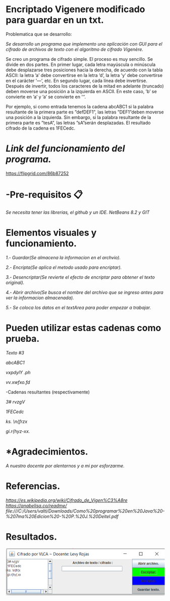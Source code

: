 # Encriptado Vigenere modificado para guardar en un txt.

Problematica que se desarrollo:

*Se desarrollo un programa que implemento una aplicación con GUI para el cifrado de archivos de texto con el algoritmo de cifrado Vigenère.*

Se creo un programa de cifrado simple. El proceso es muy sencillo. Se divide en dos partes.
 En primer lugar, cada letra mayúscula o minúscula debe desplazarse tres posiciones
hacia la derecha, de acuerdo con la tabla ASCII: la letra ’a’ debe convertirse en la letra
’d’, la letra ’y’ debe convertirse en el carácter ’—’, etc. En segundo lugar, cada línea debe
invertirse. Después de invertir, todos los caracteres de la mitad en adelante (truncado) deben
moverse una posición a la izquierda en ASCII. En este caso, ’b’ se convierte en ’a’ y ’a’ se
convierte en ’‘’.

Por ejemplo, si como entrada tenemos la cadena abcABC1 si la palabra resultante de la
primera parte es ”defDEF1”, las letras ”DEF1”deben moverse una posición a la izquierda.
Sin embargo, si la palabra resultante de la primera parte es ”tesA”, las letras ”sA”serán
desplazadas. El resultado cifrado de la cadena es 1FECedc.

# *Link del funcionamiento del programa.*
https://flipgrid.com/86b87252

# -Pre-requisitos 📋
*Se necesita tener las librerias, el github y un IDE.
NetBeans 8.2 y GIT*
# Elementos visuales y funcionamiento.

*1.- Guardar(Se almacena la informacion en el archvio).*

*2.- Encripta(Se aplica el metodo usado para encriptar).*

*3.- Desencriptar(Se revierte el efecto de encriptar para obtener el texto original).*

*4.- Abrir archivo(Se busca el nombre del archivo que se ingreso antes para ver la informacion almacenada).*

*5.- Se coloca los datos en el textArea para poder empezar a trabajar.*

# Pueden utilizar estas cadenas como prueba.

*Texto #3*

*abcABC1*

*vxpdylY .ph*

*vv.xwfxo.fd*
	
-Cadenas resultantes (respectivamente)

*3# rvzgV*

*1FECedc*

*ks. \n{frzx*

*gi.r{hyz-xx.*

# *Agradecimientos. 

 *A nuestro docente por alentarnos y a mi por esforzarme.*

# Referencias.

*https://es.wikipedia.org/wiki/Cifrado_de_Vigen%C3%A8re*
*https://anabelisa.co/readme/*
*file:///C:/Users/valti/Downloads/Como%20programar%20en%20Java%20-%207ma%20Edicion%20-%20P.%20J.%20Deitel.pdf*

# Resultados.
![](figures/logo_rmarkdown.png)



